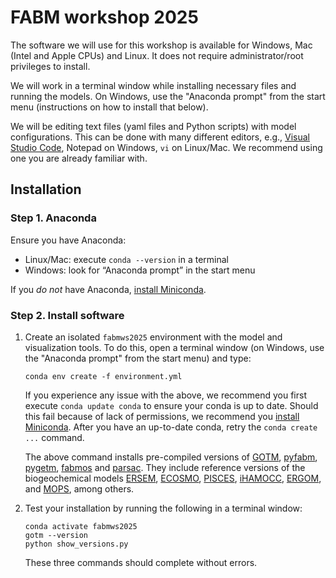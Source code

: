 # FABM workshop 2025

The software we will use for this workshop is available for Windows, Mac (Intel and Apple CPUs) and Linux.
It does not require administrator/root privileges to install.

We will work in a terminal window while installing necessary files and running the models.
On Windows, use the "Anaconda prompt" from the start menu (instructions on how to install that below).

We will be editing text files (yaml files and Python scripts) with model configurations. This can be done with many different editors, e.g., [Visual Studio Code](https://code.visualstudio.com/), Notepad on Windows, `vi` on Linux/Mac. We recommend using one you are already familiar with.

## Installation

### Step 1. Anaconda

Ensure you have Anaconda:
- Linux/Mac: execute `conda --version` in a terminal
- Windows: look for “Anaconda prompt” in the start menu

If you *do not* have Anaconda, [install Miniconda](https://docs.anaconda.com/miniconda/miniconda-install/).

### Step 2. Install software

1. Create an isolated `fabmws2025` environment with the model and visualization tools.
   To do this, open a terminal window (on Windows, use the "Anaconda prompt" from the start menu) and type:
   ```
   conda env create -f environment.yml
   ```

   If you experience any issue with the above, we recommend you first execute `conda update conda` to ensure your conda is up to date.
   Should this fail because of lack of permissions, we recommend you [install Miniconda](https://docs.anaconda.com/miniconda/miniconda-install/).
   After you have an up-to-date conda, retry the `conda create ...` command.

   The above command installs pre-compiled versions of [GOTM](https://gotm.net), [pyfabm](https://fabm.net/python), [pygetm](https://github.com/BoldingBruggeman/getm-rewrite), [fabmos](https://github.com/BoldingBruggeman/fabmos) and [parsac](https://github.com/BoldingBruggeman/parsac). They include reference versions of the biogeochemical models [ERSEM](https://github.com/pmlmodelling/ersem), [ECOSMO](https://doi.org/10.5194/gmd-15-3901-2022), [PISCES](https://www.pisces-community.org/), [iHAMOCC](https://doi.org/10.5194/gmd-13-2393-2020), [ERGOM](https://ergom.net/), and [MOPS](https://doi.org/10.5194/gmd-8-2929-2015), among others.

2. Test your installation by running the following in a terminal window:
   ```
   conda activate fabmws2025
   gotm --version
   python show_versions.py
   ```
   These three commands should complete without errors.
